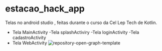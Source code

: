 # estacao_hack_app

Telas no android studio , feitas durante o curso da Cel Lep Tech de Kotlin.

- Tela MainActivity
-Tela splashActiviry
-Tela loginActivity
-Tela cadastroActivity
- Tela WebActivity
![repository-open-graph-template](https://user-images.githubusercontent.com/26682838/114255728-722d3000-998b-11eb-8972-c9080313fdf4.png)

